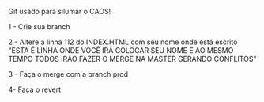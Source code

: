 Git usado para silumar o CAOS!


1 - Crie sua branch

2 - Altere a linha 112 do INDEX.HTML com seu nome onde está escrito "ESTA É LINHA ONDE VOCÊ IRÁ COLOCAR SEU NOME E AO MESMO TEMPO TODOS IRÃO FAZER O MERGE NA MASTER GERANDO CONFLITOS"


3 - Faça o merge com a branch prod


4-  Faça o revert
